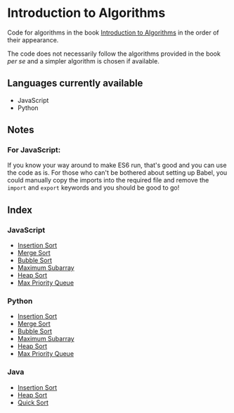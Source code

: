 # Introduction to Algorithms
Code for algorithms in the book [Introduction to Algorithms](https://en.wikipedia.org/wiki/Introduction_to_Algorithms) in the order of their appearance.

The code does not necessarily follow the algorithms provided in the book *per se* and a simpler algorithm is chosen if available.

## Languages currently available

* JavaScript
* Python

## Notes

### For JavaScript:

If you know your way around to make ES6 run, that's good and you can use the code as is. For those who can't be bothered about setting up Babel, you could manually copy the imports into the required file and remove the `import` and `export` keywords and you should be good to go!

## Index

### JavaScript

* [Insertion Sort](JavaScript/InsertionSort.js)
* [Merge Sort](JavaScript/MergeSort.js)
* [Bubble Sort](JavaScript/BubbleSort.js)
* [Maximum Subarray](JavaScript/MaximumSubarray.js)
* [Heap Sort](JavaScript/HeapSort.js)
* [Max Priority Queue](JavaScript/MaxPriorityQueue.js)


### Python

* [Insertion Sort](Python/InsertionSort.py)
* [Merge Sort](Python/MergeSort.py)
* [Bubble Sort](Python/BubbleSort.py)
* [Maximum Subarray](Python/MaximumSubarray.py)
* [Heap Sort](Python/HeapSort.py)
* [Max Priority Queue](Python/MaxPriorityQueue.py)

### Java
* [Insertion Sort](Java/InsertionSort.java)
* [Heap Sort](Java/HeapSort.java)
* [Quick Sort](Java/QuickSort.java)

